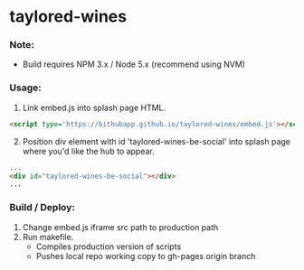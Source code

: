 # taylored-wines

### Note:

- Build requires NPM 3.x / Node 5.x (recommend using NVM)

### Usage:

1. Link embed.js into splash page HTML.
```html
<script type='https://bithubapp.github.io/taylored-wines/embed.js'></script>
```

2. Position div element with id 'taylored-wines-be-social' into splash page where you'd like the hub to appear.
```html
...
<div id="taylored-wines-be-social"></div>
...
````

### Build / Deploy:
1. Change embed.js iframe src path to production path
2. Run makefile.
	- Compiles production version of scripts
	- Pushes local repo working copy to gh-pages origin branch